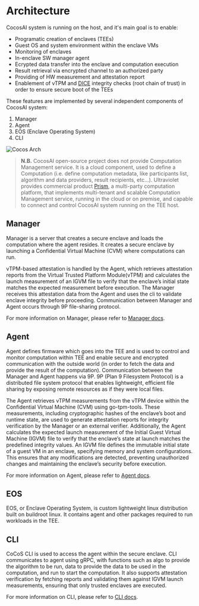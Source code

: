 # Architecture

CocosAI system is running on the host, and it's main goal is to enable:

- Programatic creation of enclaves (TEEs)
- Guest OS and system environment within the enclave VMs
- Monitoring of enclaves
- In-enclave SW manager agent
- Ecrypted data transfer into the enclave and computation execution
- Result retrieval via encrypted channel to an authorized party
- Providing of HW measurement and attestation report
- Enablement of vTPM and [DICE](https://trustedcomputinggroup.org/accurately-attest-the-integrity-of-devices-with-dice/) integrity checks (root chain of trust) in order to ensure secure boot of the TEEs

These features are implemented by several independent components of CocosAI system:

1. Manager
2. Agent
3. EOS (Enclave Operating System)
4. CLI

![Cocos Arch](/img/arch.png)

> **N.B.** CocosAI open-source project does not provide Computation Management service. It is a cloud component, used to define a Computation (i.e. define computation metadata, like participants list, algorithm and data providers, result recipients, etc...). Ultraviolet provides commercial product [Prism](https://ultraviolet.rs/prism.html), a multi-party computation platform, that implements multi-tenant and scalable Computation Management service, running in the cloud or on premise, and capable to connect and control CocosAI system running on the TEE host.

## Manager

Manager is a server that creates a secure enclave and loads the computation where the agent resides. It creates a secure enclave by launching a Confidential Virtual Machine (CVM) where computations can run.

vTPM-based attestation is handled by the Agent, which retrieves attestation reports from the Virtual Trusted Platform Module(vTPM) and calculates the launch measurement of an IGVM file to verify that the enclave’s initial state matches the expected measurement before execution. The Manager receives this attestation data from the Agent and uses the cli to validate enclave integrity before proceeding. Communication between Manager and Agent occurs through 9P file-sharing protocol.

For more information on Manager, please refer to [Manager docs](./manager.md).

## Agent

Agent defines firmware which goes into the TEE and is used to control and monitor computation within TEE and enable secure and encrypted communication with the outside world (in order to fetch the data and provide the result of the computation). Communication between the Manager and Agent happens via 9P. 9P (Plan 9 Filesystem Protocol) is a distributed file system protocol that enables lightweight, efficient file sharing by exposing remote resources as if they were local files. 

The Agent retrieves vTPM measurements from the vTPM device within the Confidential Virtual Machine (CVM) using go-tpm-tools. These measurements, including cryptographic hashes of the enclave’s boot and runtime state, are used to generate attestation reports for integrity verification by the Manager or an external verifier. Additionally, the Agent calculates the expected launch measurement of the Initial Guest Virtual Machine (IGVM) file to verify that the enclave’s state at launch matches the predefined integrity values. An IGVM file defines the immutable initial state of a guest VM in an enclave, specifying memory and system configurations. This ensures that any modifications are detected, preventing unauthorized changes and maintaining the enclave’s security before execution.

For more information on Agent, please refer to [Agent docs](./agent.md).

## EOS

EOS, or Enclave Operating System, is custom lightweight linux distribution built on buildroot linux. It contains agent and other packages required to run workloads in the TEE.

## CLI

CoCoS CLI is used to access the agent within the secure enclave. CLI communicates to agent using gRPC, with functions such as algo to provide the algorithm to be run, data to provide the data to be used in the computation, and run to start the computation. It also supports attestation verification by fetching reports and validating them against IGVM launch measurements, ensuring that only trusted enclaves are executed.

For more information on CLI, please refer to [CLI docs](./cli.md).
